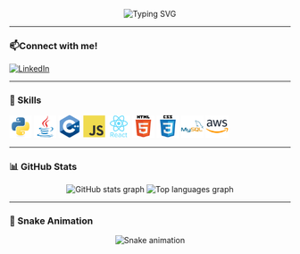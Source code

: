 <p align="center">
  <img src="https://readme-typing-svg.herokuapp.com?font=Fira+Code&size=22&duration=3000&pause=1000&color=F75C7E&center=true&vCenter=true&width=500&lines=Hello,+I'm+Angelo!;A+Front-end+Developer.;A+Tech+Enthusiast.;Welcome+to+my+profile!" alt="Typing SVG" />
</p>


---

### 📫Connect with me!  
[![LinkedIn](https://img.shields.io/badge/LinkedIn-%230E76A8.svg?&style=for-the-badge&logo=LinkedIn&logoColor=white)](https://linkedin.com/in/angelo-gonza)  

---

### 🚀 Skills
<p align="left">
<img src="https://raw.githubusercontent.com/devicons/devicon/master/icons/python/python-original.svg" alt="python" width="40" height="40"/>
<img src="https://raw.githubusercontent.com/devicons/devicon/master/icons/java/java-original.svg" alt="java" width="40" height="40"/>
<img src="https://raw.githubusercontent.com/devicons/devicon/master/icons/cplusplus/cplusplus-original.svg" alt="cplusplus" width="40" height="40"/>
<img src="https://raw.githubusercontent.com/devicons/devicon/master/icons/javascript/javascript-original.svg" alt="javascript" width="40" height="40"/>
<img src="https://raw.githubusercontent.com/devicons/devicon/master/icons/react/react-original-wordmark.svg" alt="react" width="40" height="40"/>
<img src="https://raw.githubusercontent.com/devicons/devicon/master/icons/html5/html5-original-wordmark.svg" alt="html5" width="40" height="40"/>
<img src="https://raw.githubusercontent.com/devicons/devicon/master/icons/css3/css3-original-wordmark.svg" alt="css3" width="40" height="40"/>
<img src="https://raw.githubusercontent.com/devicons/devicon/master/icons/mysql/mysql-original-wordmark.svg" alt="mysql" width="40" height="40"/>
<img src="https://raw.githubusercontent.com/devicons/devicon/master/icons/amazonwebservices/amazonwebservices-original-wordmark.svg" alt="aws" width="40" height="40"/>
</p>

---

### 📊 GitHub Stats  
<div align="center">
  <img src="https://github-readme-stats.vercel.app/api?username=gelogonza&hide_title=false&hide_rank=false&show_icons=true&include_all_commits=true&count_private=true&disable_animations=false&theme=dracula&locale=en&hide_border=false" height="150" alt="GitHub stats graph" />
  <img src="https://github-readme-stats.vercel.app/api/top-langs?username=gelogonza&locale=en&hide_title=false&layout=compact&card_width=320&langs_count=5&theme=dracula&hide_border=false" height="150" alt="Top languages graph" />
</div>

---

### 🐍 Snake Animation  
<div align="center">
  <img src="https://github.com/gelogonza/gelogonza/blob/output/github-contribution-grid-snake.svg" alt="Snake animation" />
</div>
